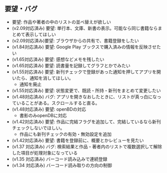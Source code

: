 ## 要望・バグ

- 要望: 作品や著者の中のリストの並べ替えが欲しい
- (v2.09対応済み) 要望: 単行本、文庫、新書の表示。可能なら同じ書籍ならまとめて表示してほしい
- (v2.09対応済み)要望: ブラウザからの共有で、書籍登録をしたい
- (v1.84対応済み) 要望: Google Play ブックスで購入済みの情報を反映させたい
- (v1.65対応済み) 要望: 感想などメモを残したい
- (v1.65対応済み) 要望: 読書量を記録してグラフとかでみたい
- (v1.55対応済み) 要望: 新刊チェックで登録があった通知を押してアプリを開いたら、通知を消してほしい。
  - 通知を廃止
- (v1.55対応済み) 要望: 状態変更で、既読・所持・新刊をまとめて変更したい
- (v1.48対応済み) バグ: アプリを開きなおしたときに、リストが真っ白になっていることがある。スクロールすると直る。
- (v1.48対応済み) 要望: openBDの対応
  - 書影のみopenDBに対応
- (v1.42対応済み) 要望: 作品に完結フラグを追加して、完結しているなら新刊チェックしないでほしい。
  - 作品にも新刊チェックの有効・無効設定を追加
- (v1.42対応済み) 要望: 書籍を登録前に、概要とかレビューを見たい
- (v1.37 対応済み) バグ: 検索結果と作品・著者内のリストで複数選択して解除した項目が処理対象になっている
- (v1.35 対応済み) バーコード読み込みで連続登録
- (v1.34 対応済み) バーコード読み取りの方向の制御
